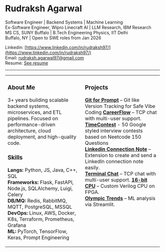 # Rudraksh Agarwal

Software Engineer | Backend Systems | Machine Learning  
Ex-Software Engineer, Wipro Linecraft AI | LLM Research, IBM Research  
MS CS, SUNY Buffalo | B.Tech Engineering Physics, IIT Delhi  
Buffalo, NY | Open to SWE roles from Jan 2026

Linkedin: [https://www.linkedin.com/in/rudraksh97/](https://www.linkedin.com/in/rudraksh97/)  
Email: [rudraksh.agarwal97@gmail.com](mailto:rudraksh.agarwal97@gmail.com)  
Resume: [See resume](https://drive.google.com/file/d/1MhG_tjl8u1EGz0JhQfC0SPn0Y9gh-r0p/view?usp=sharing)

---

<table>
<tr>
<td width="50%" valign="top">

### About Me
3+ years building scalable backend systems, microservices, and ETL pipelines. Focused on performance-driven architecture, cloud deployment, and high-quality code.

### Skills
**Langs:** Python, JS, Java, C++, SQL  
**Frameworks:** Flask, FastAPI, Node.js, SQLAlchemy, Luigi, Celery  
**DB/MQ:** Redis, RabbitMQ, MQTT, PostgreSQL, MSSQL  
**DevOps:** Linux, AWS, Docker, K8s, Terraform, Prometheus, Grafana  
**ML:** PyTorch, TensorFlow, Keras, Prompt Engineering  

</td>
<td width="50%" valign="top">

### Projects
**[Git for Prompt](https://github.com/rudraksh97/GitForPrompt)** – Git like Version Tracking for Safe Vibe Coding
**[CareerFlow](https://github.com/rudraksh97/CareerFlow)** – TCP chat with multi-user support.  
**[TimeContest](https://github.com/rudraksh97/TimedContest)** - 50 Google styled interview contests based on Neetcode 150 Questions  
**[Linkedin Connection Note](https://github.com/rudraksh97/linkedin-connection-note)** – Extension to create and send a LinkedIn connection note easily.  
**[Terminal Chat](https://github.com/rudraksh97/terminal-chat-application)** – TCP chat with multi-user support.
**[16-bit CPU](https://github.com/rudraksh97/16BitProcessor)** – Custom Verilog CPU on FPGA.  
**[Olympic Trends](https://olympics-trends.streamlit.app/)** – ML analysis via Streamlit.  


</td>
</tr>
</table>
